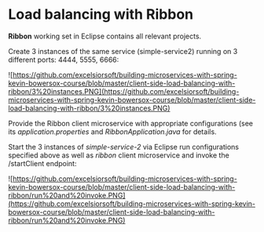 # Load balancing with Ribbon

**Ribbon** working set in Eclipse contains all relevant projects.

Create 3 instances of the same service (simple-service2) running on 3 different ports: 4444, 5555, 6666:

![https://github.com/excelsiorsoft/building-microservices-with-spring-kevin-bowersox-course/blob/master/client-side-load-balancing-with-ribbon/3%20instances.PNG](https://github.com/excelsiorsoft/building-microservices-with-spring-kevin-bowersox-course/blob/master/client-side-load-balancing-with-ribbon/3%20instances.PNG)

Provide the Ribbon client microservice with appropriate configurations (see its *application.properties* and *RibbonApplication.java* for details.

Start the 3 instances of *simple-service-2* via Eclipse run configurations specified above as well as *ribbon* client microservice and invoke the /startClient endpoint:

![https://github.com/excelsiorsoft/building-microservices-with-spring-kevin-bowersox-course/blob/master/client-side-load-balancing-with-ribbon/run%20and%20invoke.PNG](https://github.com/excelsiorsoft/building-microservices-with-spring-kevin-bowersox-course/blob/master/client-side-load-balancing-with-ribbon/run%20and%20invoke.PNG)